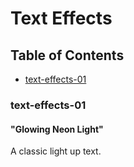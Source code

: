 # Text Effects

## Table of Contents

* [text-effects-01](#text-effects-01)

### text-effects-01

#### "Glowing Neon Light"

A classic light up text.
